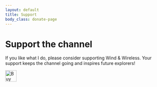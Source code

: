 ```yaml
---
layout: default
title: Support
body_class: donate-page
---
```


# Support the channel

If you like what I do, please consider supporting Wind & Wireless. Your support keeps the channel going and inspires future explorers!

<!-- Ko-fi Button -->
<a href="https://ko-fi.com/windwireless" target="_blank">
  <img height="36" style="border:0px;height:36px;" src="https://cdn.ko-fi.com/cdn/kofi3.png?v=2" alt="Buy Me a Coffee at ko-fi.com" />
</a>
